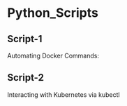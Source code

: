 # Python_Scripts

## Script-1 

Automating Docker Commands:

## Script-2 

Interacting with Kubernetes via kubectl
